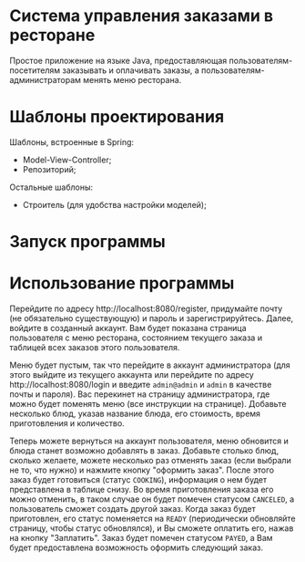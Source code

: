 # Система управления заказами в ресторане

Простое приложение на языке Java, предоставляющая
пользователям-посетителям заказывать и оплачивать заказы, а
пользователям-администраторам менять меню ресторана.

# Шаблоны проектирования

Шаблоны, встроенные в Spring:

- Model-View-Controller;
- Репозиторий;

Остальные шаблоны:

- Строитель (для удобства настройки моделей);

#  Запуск программы



# Использование программы

Перейдите по адресу http://localhost:8080/register, придумайте
почту (не обязательно существующую) и пароль и зарегистрируйтесь.
Далее, войдите в созданный аккаунт. Вам будет показана страница
пользователя с меню ресторана, состоянием текущего заказа и таблицей
всех заказов этого пользователя.

Меню будет пустым, так что перейдите в аккаунт администратора 
(для этого выйдите из текущего аккаунта или перейдите по адресу 
http://localhost:8080/login и введите `admin@admin` и `admin` в 
качестве почты и пароля). Вас перекинет на страницу администратора,
где можно будет поменять меню (все инструкции на странице). Добавьте
несколько блюд, указав название блюда, его стоимость, время приготовления и
количество.

Теперь можете вернуться на аккаунт пользователя, меню обновится и блюда станет
возможно добавлять в заказ. Добавьте столько блюд, сколько желаете, можете
несколько раз отменять заказ (если выбрали не то, что нужно) и нажмите кнопку
"оформить заказ". После этого заказ будет готовиться (статус `COOKING`), информация
о нем будет представлена в таблице снизу. Во время приготовления заказа его можно
отменить, в таком случае он будет помечен статусом `CANCELED`, а пользователь сможет
создать другой заказ. Когда заказ будет приготовлен, его статус поменяется на `READY`
(периодически обновляйте страницу, чтобы статус обновлялся), и Вы сможете оплатить его,
нажав на кнопку "Заплатить". Заказ будет помечен статусом `PAYED`, а Вам будет
предоставлена возможность оформить следующий заказ.